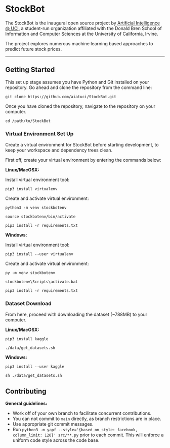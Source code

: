# StockBot

The StockBot is the inaugural open source project by [Artificial Intelligence @ UCI](https://aiclub.ics.uci.edu), a student-run organization
affiliated with the Donald Bren School of Information and Computer Sciences at the University of California, Irvine.

The project explores numerous machine learning based approaches to predict future stock prices.

---

## Getting Started

This set up stage assumes you have Python and Git installed on your repository. Go ahead and clone the repository from the command line:
```
git clone https://github.com/aiatuci/StockBot.git
```

Once you have cloned the repository, navigate to the repository on your computer.
```
cd /path/to/StockBot
``` 

### Virtual Environment Set Up

Create a virtual environment for StockBot before starting development, to keep your workspace and dependency trees clean.

First off, create your virtual environment by entering the commands below:

**Linux/MacOSX:**

Install virtual environment tool:
```
pip3 install virtualenv
```

Create and activate virtual environment:
```
python3 -m venv stockbotenv

source stockbotenv/bin/activate

pip3 install -r requirements.txt
```

**Windows:**

Install virtual environment tool:
```
pip3 install --user virtualenv
```

Create and activate virtual environment:
```
py -m venv stockbotenv

stockbotenv\Scripts\activate.bat

pip3 install -r requirements.txt
```

### Dataset Download

From here, proceed with downloading the dataset (~788MB) to your computer.

**Linux/MacOSX:**
```
pip3 install kaggle

./data/get_datasets.sh
```

**Windows:**
```
pip3 install --user kaggle

sh ./data/get_datasets.sh
```

## Contributing

**General guidelines:**

* Work off of your own branch to facilitate concurrent contributions.
* You can not commit to `main` directly, as branch restrictions are in place.
* Use appropriate git commit messages.
* Run `python3 -m yapf --style='{based_on_style: facebook, column_limit: 120}' src/**.py` prior to each 
commit. This will enforce a uniform code style across the code base.
